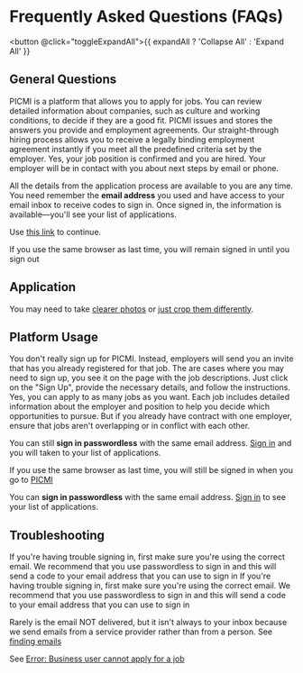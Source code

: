 # Frequently Asked Questions (FAQs)

<button @click="toggleExpandAll">{{ expandAll ? 'Collapse All' : 'Expand All' }}</button>

## General Questions

<faq question="What is PICMI?" :expandAll="expandAll" >
  PICMI is a platform that allows you to apply for jobs. You can review detailed information about companies, such as culture and working conditions, to decide if they are a good fit. PICMI issues and stores the answers you provide and employment agreements.
</faq>

<faq question="How does the hiring process work?" :expandAll="expandAll">
  Our straight-through hiring process allows you to receive a legally binding employment agreement instantly if you meet all the predefined criteria set by the employer.
</faq>

<faq question="I have accepted but am I really hired? What should I do next?" :expandAll="expandAll">
  Yes, your job position is confirmed and you are hired. Your employer will be in contact with you about next steps by email or phone.
</faq>

<faq question="How do I get access to my employment agreement (contract) and job details?" :expandAll="expandAll">

All the details from the application process are available to you are any time. You need remember the **email address** you used and have access to your email inbox to receive codes to sign in. Once signed in, the information is available—you'll see your list of applications.

Use [this link](https://jobs.picmi.io/#/signin) to continue.

<prompt>
    
If you use the same browser as last time, you will remain signed in until you sign out

</prompt>
</faq>

## Application 

<faq question="I have been asked to provide better photos, what to do?" :expandAll="expandAll">

You may need to take [clearer photos](article/adding-a-photo.md#guidelines-for-taking-photos-of-photo-ids-with-your-phone) or [just crop them differently](article/adding-a-photo.md#crop-your-photo).

</faq>

## Platform Usage

<faq question="How do I sign up for PICMI?" :expandAll="expandAll">
  You don't really sign up for PICMI. Instead, employers will send you an invite that has you already registered for that job. The are cases where you may need to sign up, you see it on the page with the job descriptions. Just click on the "Sign Up", provide the necessary details, and follow the instructions.
</faq>

<faq question="Can I apply to multiple jobs at the same time?" :expandAll="expandAll">
  Yes, you can apply to as many jobs as you want. Each job includes detailed information about the employer and position to help you decide which opportunities to pursue. But if you already have contract with one employer, ensure that jobs aren't overlapping or in conflict with each other.
</faq>

<faq question="My link has expired but I have already started/completed an application, what do I do?">

You can still **sign in passwordless** with the same email address. [Sign in](https://jobs.picmi.io/#/signin) and you will taken to your list of applications.

<prompt>

If you use the same browser as last time, you will still be signed in when you go to [PICMI](https://jobs.picmi.io)

</prompt>

</faq>

<faq question="My link has expired and I have never used it, what do I do?">

You can **sign in passwordless** with the same email address. [Sign in](https://jobs.picmi.io/#/signin) to see your list of applications.

</faq>

## Troubleshooting

<faq question="What should I do if I can't sign in to my account?" :expandAll="expandAll">
  If you're having trouble signing in, first make sure you're using the correct email. We recommend that you use passwordless to sign in and this will send a code to your email address that you can use to sign in
</faq>

<faq question="What should I do if I can't sign in to my account?" :expandAll="expandAll">
  If you're having trouble signing in, first make sure you're using the correct email. We recommend that you use passwordless to sign in and this will send a code to your email address that you can use to sign in
</faq>

<faq question="I can't find emails from PICMI, what to do?">

Rarely is the email NOT delivered, but it isn't always to your inbox because we send emails from a service provider rather than from a person. See [finding emails](../email-not-found)

</faq>


<faq question="I get the error 'Business cannot apply for a job', what to do?">

See [Error: Business user cannot apply for a job](article/business-user-cannot-apply-for-job.md)

</faq>

<script setup lang="ts">
import { ref } from 'vue';

const expandAll = ref(false);

const toggleExpandAll = () => {
  expandAll.value = !expandAll.value;
}
</script>
